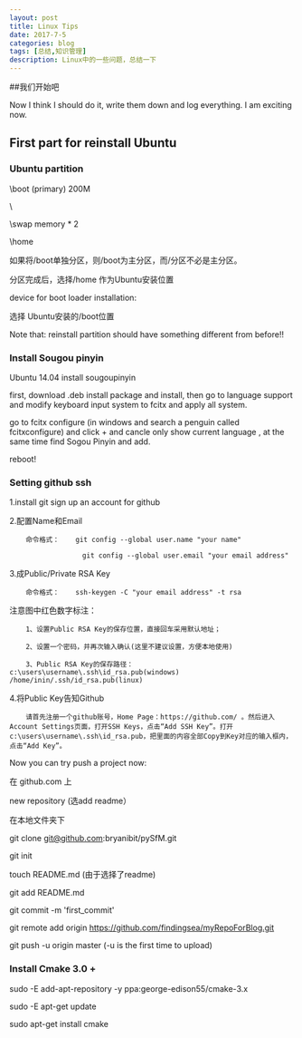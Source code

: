 ```yaml
---
layout: post
title: Linux Tips
date: 2017-7-5
categories: blog
tags: [总结,知识管理]
description: Linux中的一些问题，总结一下
---
```


##我们开始吧

Now I think I should do it, write them down and log everything. I am exciting now.

## First part for reinstall Ubuntu


### Ubuntu partition

\boot (primary)  200M

\

\swap  memory * 2

\home

如果将/boot单独分区，则/boot为主分区，而/分区不必是主分区。
 
分区完成后，选择/home 作为Ubuntu安装位置
 
device for boot loader installation:
 
选择 Ubuntu安装的/boot位置

Note that: reinstall partition should have something different from before!!

### Install Sougou pinyin

Ubuntu 14.04 install sougoupinyin

first, download .deb install package and install, then go to language support and modify keyboard input system to fcitx and apply all system.

go to fcitx configure (in windows and search a penguin called fcitxconfigure) and click + and cancle only show current language , at the same time find Sogou Pinyin and add.

reboot!

### Setting github ssh

1.install git  sign up an account for github

2.配置Name和Email

        命令格式：    git config --global user.name "your name"

                      git config --global user.email "your email address" 

3.成Public/Private RSA Key

        命令格式：    ssh-keygen -C "your email address" -t rsa

 注意图中红色数字标注：

        1、设置Public RSA Key的保存位置，直接回车采用默认地址；

        2、设置一个密码，并再次输入确认(这里不建议设置，方便本地使用)

        3、Public RSA Key的保存路径：c:\users\username\.ssh\id_rsa.pub(windows) /home/inin/.ssh/id_rsa.pub(linux)

4.将Public Key告知Github

        请首先注册一个github账号，Home Page：https://github.com/ 。然后进入Account Settings页面，打开SSH Keys，点击“Add SSH Key”。打开c:\users\username\.ssh\id_rsa.pub，把里面的内容全部Copy到Key对应的输入框内，点击“Add Key”。

Now you can try push a project now:

在 github.com 上

new repository (选add readme）
 
在本地文件夹下

git clone git@github.com:bryanibit/pySfM.git

git init

touch README.md (由于选择了readme)

git add README.md

git commit -m 'first_commit'

git remote add origin https://github.com/findingsea/myRepoForBlog.git

git push -u origin master (-u is the first time to upload)
 
### Install Cmake 3.0 +

sudo -E add-apt-repository -y ppa:george-edison55/cmake-3.x

sudo -E apt-get update

sudo apt-get install cmake






